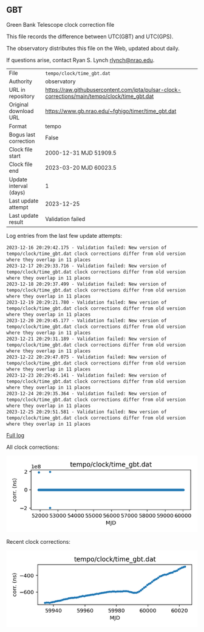 
## GBT

Green Bank Telescope clock correction file

This file records the difference between UTC(GBT) and UTC(GPS).

The observatory distributes this file on the Web, updated about daily.

If questions arise, contact Ryan S. Lynch <rlynch@nrao.edu>.

|     |     |
|:--- |:--- |
| File | `tempo/clock/time_gbt.dat` |
| Authority | observatory |
| URL in repository | <https://raw.githubusercontent.com/ipta/pulsar-clock-corrections/main/tempo/clock/time_gbt.dat> |
| Original download URL | <https://www.gb.nrao.edu/~fghigo/timer/time_gbt.dat> |
| Format | tempo |
| Bogus last correction | False |
| Clock file start | 2000-12-31 MJD 51909.5 |
| Clock file end | 2023-03-20 MJD 60023.5 |
| Update interval (days) | 1 |
| Last update attempt | 2023-12-25 |
| Last update result | Validation failed |

Log entries from the last few update attempts:
```
2023-12-16 20:29:42.175 - Validation failed: New version of tempo/clock/time_gbt.dat clock corrections differ from old version where they overlap in 11 places
2023-12-17 20:29:33.716 - Validation failed: New version of tempo/clock/time_gbt.dat clock corrections differ from old version where they overlap in 11 places
2023-12-18 20:29:37.499 - Validation failed: New version of tempo/clock/time_gbt.dat clock corrections differ from old version where they overlap in 11 places
2023-12-19 20:29:21.780 - Validation failed: New version of tempo/clock/time_gbt.dat clock corrections differ from old version where they overlap in 11 places
2023-12-20 20:29:45.177 - Validation failed: New version of tempo/clock/time_gbt.dat clock corrections differ from old version where they overlap in 11 places
2023-12-21 20:29:31.189 - Validation failed: New version of tempo/clock/time_gbt.dat clock corrections differ from old version where they overlap in 11 places
2023-12-22 20:29:47.075 - Validation failed: New version of tempo/clock/time_gbt.dat clock corrections differ from old version where they overlap in 11 places
2023-12-23 20:29:45.141 - Validation failed: New version of tempo/clock/time_gbt.dat clock corrections differ from old version where they overlap in 11 places
2023-12-24 20:29:35.364 - Validation failed: New version of tempo/clock/time_gbt.dat clock corrections differ from old version where they overlap in 11 places
2023-12-25 20:29:51.581 - Validation failed: New version of tempo/clock/time_gbt.dat clock corrections differ from old version where they overlap in 11 places
```
[Full log](https://raw.githubusercontent.com/ipta/pulsar-clock-corrections/main/log/tempo/clock/time_gbt.dat.log)


All clock corrections:

![plot of all clock corrections](time_gbt.dat.png "All corrections")

Recent clock corrections:

![plot of recent clock corrections](time_gbt.dat.short.png "Recent corrections")

